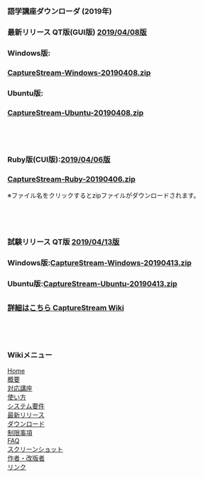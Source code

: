 ### 語学講座ダウンローダ (2019年)   
### 最新リリース  QT版(GUI版)  [2019/04/08版](https://github.com/CSReviser/CaptureStream/releases/tag/20190408)     
### Windows版:      
### [CaptureStream-Windows-20190408.zip](https://github.com/CSReviser/CaptureStream/releases/download/20190408/CaptureStream-Windows-20190408.zip)       
### Ubuntu版:       
### [CaptureStream-Ubuntu-20190408.zip](https://github.com/CSReviser/CaptureStream/releases/download/20190408/CaptureStream-Ubuntu-20190408.zip)      
## 　　　
### Ruby版(CUI版):[2019/04/06版](https://github.com/CSReviser/CaptureStream/releases/tag/20190406)        
### [CaptureStream-Ruby-20190406.zip](https://github.com/CSReviser/CaptureStream/releases/download/20190406/CaptureStream-ruby-20190406.zip)    


※ファイル名をクリックするとzipファイルがダウンロードされます。


## 　　　
### 試験リリース  QT版 [2019/04/13版](https://github.com/CSReviser/CaptureStream/releases/tag/20190413) 　　     
### Windows版:[CaptureStream-Windows-20190413.zip](https://github.com/CSReviser/CaptureStream/releases/download/20190413/CaptureStream-Windows-20190413.zip)      
### Ubuntu版:[CaptureStream-Ubuntu-20190413.zip](https://github.com/CSReviser/CaptureStream/releases/download/20190413/CaptureStream-Ubuntu-20190413.zip)  
##

### [詳細はこちら CaptureStream Wiki](https://github.com/CSReviser/CaptureStream/wiki)   

   
   

## 　　　　
### Wikiメニュー    
[Home](https://github.com/CSReviser/CaptureStream/wiki)   
[概要](https://github.com/CSReviser/CaptureStream/wiki/%E6%A6%82%E8%A6%81)   
[対応講座](https://github.com/CSReviser/CaptureStream/wiki/%E5%AF%BE%E5%BF%9C%E8%AC%9B%E5%BA%A7)    
[使い方](https://github.com/CSReviser/CaptureStream/wiki/%E4%BD%BF%E3%81%84%E6%96%B9)   
[システム要件](https://github.com/CSReviser/CaptureStream/wiki/%E3%82%B7%E3%82%B9%E3%83%86%E3%83%A0%E8%A6%81%E4%BB%B6)    
[最新リリース](https://github.com/CSReviser/CaptureStream/wiki/%E6%9C%80%E6%96%B0%E3%83%AA%E3%83%AA%E3%83%BC%E3%82%B9)   
[ダウンロード](https://github.com/CSReviser/CaptureStream/wiki/%E3%83%80%E3%82%A6%E3%83%B3%E3%83%AD%E3%83%BC%E3%83%89)   
[制限事項](https://github.com/CSReviser/CaptureStream/wiki/%E5%88%B6%E9%99%90%E4%BA%8B%E9%A0%85)   
[FAQ](https://github.com/CSReviser/CaptureStream/wiki/FAQ)   
[スクリーンショット](https://github.com/CSReviser/CaptureStream/wiki/スクリーンショット)   
[作者・改版者](https://github.com/CSReviser/CaptureStream/wiki/作者・改版者)   
[リンク](https://github.com/CSReviser/CaptureStream/wiki/リンク)   



